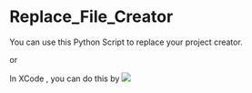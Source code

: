 # Replace_File_Creator
You can use this Python Script to replace your project creator.

or 

In XCode , you can do this by 
![](http://ww1.sinaimg.cn/large/8840fde1gy1ftocvjeof4j20f20760ta.jpg)[]()
